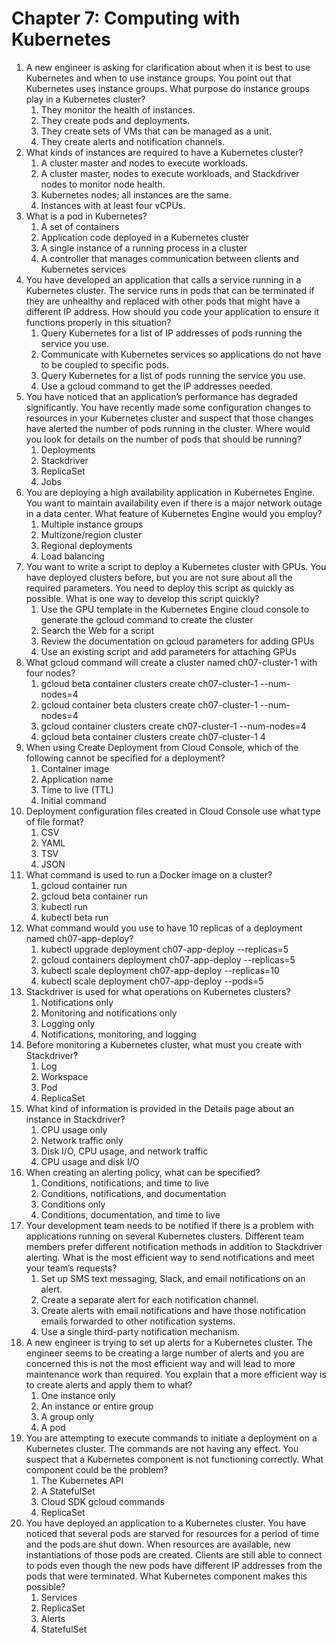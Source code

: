 # Chapter 7: Computing with Kubernetes

1. A new engineer is asking for clarification about when it is best to use Kubernetes and when to use instance groups. You point out that Kubernetes uses instance groups. What purpose do instance groups play in a Kubernetes cluster? 
	1. They monitor the health of instances. 
	2. They create pods and deployments. 
	3. They create sets of VMs that can be managed as a unit. 
	4. They create alerts and notification channels. 
2. What kinds of instances are required to have a Kubernetes cluster? 
	1. A cluster master and nodes to execute workloads.
	2. A cluster master, nodes to execute workloads, and Stackdriver nodes to monitor node health. 
	3. Kubernetes nodes; all instances are the same. 
	4. Instances with at least four vCPUs. 
3. What is a pod in Kubernetes? 
	1. A set of containers 
	2. Application code deployed in a Kubernetes cluster 
	3. A single instance of a running process in a cluster 
	4. A controller that manages communication between clients and Kubernetes services 
4. You have developed an application that calls a service running in a Kubernetes cluster. The service runs in pods that can be terminated if they are unhealthy and replaced with other pods that might have a different IP address. How should you code your application to ensure it functions properly in this situation? 
	1. Query Kubernetes for a list of IP addresses of pods running the service you use. 
	2. Communicate with Kubernetes services so applications do not have to be coupled to 
	   specific pods. 
	3. Query Kubernetes for a list of pods running the service you use. 
	4. Use a gcloud command to get the IP addresses needed. 
5. You have noticed that an application’s performance has degraded significantly. You have recently made some configuration changes to resources in your Kubernetes cluster and suspect that those changes have alerted the number of pods running in the cluster. Where would you look for details on the number of pods that should be running? 
	1. Deployments 
	2. Stackdriver 
	3. ReplicaSet
	4. Jobs 
6. You are deploying a high availability application in Kubernetes Engine. You want to maintain availability even if there is a major network outage in a data center. What feature of Kubernetes Engine would you employ? 
	1. Multiple instance groups 
	2. Multizone/region cluster
	3. Regional deployments 
	4. Load balancing 
7. You want to write a script to deploy a Kubernetes cluster with GPUs. You have deployed clusters before, but you are not sure about all the required parameters. You need to deploy this script as quickly as possible. What is one way to develop this script quickly? 
	1. Use the GPU template in the Kubernetes Engine cloud console to generate the gcloud command to create the cluster 
	2. Search the Web for a script 
	3. Review the documentation on gcloud parameters for adding GPUs 
	4. Use an existing script and add parameters for attaching GPUs 
8. What gcloud command will create a cluster named ch07-cluster-1 with four nodes? 
	1. gcloud beta container clusters create ch07-cluster-1 --num-nodes=4 
	2. gcloud container beta clusters create ch07-cluster-1 --num-nodes=4 
	3. gcloud container clusters create ch07-cluster-1 --num-nodes=4 
	4. gcloud beta container clusters create ch07-cluster-1 4 
9. When using Create Deployment from Cloud Console, which of the following cannot be 
   specified for a deployment? 
	1. Container image 
	2. Application name 
	3. Time to live (TTL) 
	4. Initial command 
10. Deployment configuration files created in Cloud Console use what type of file format? 
	1. CSV 
	2. YAML 
	3. TSV 
	4. JSON 
11. What command is used to run a Docker image on a cluster? 
	1. gcloud container run 
	2. gcloud beta container run 
	3. kubectl run
	4. kubectl beta run 
12. What command would you use to have 10 replicas of a deployment named 
    ch07-app-deploy? 
	1. kubectl upgrade deployment ch07-app-deploy --replicas=5 
	2. gcloud containers deployment ch07-app-deploy --replicas=5 
	3. kubectl scale deployment ch07-app-deploy --replicas=10 
	4. kubectl scale deployment ch07-app-deploy --pods=5 
13. Stackdriver is used for what operations on Kubernetes clusters? 
	1. Notifications only 
	2. Monitoring and notifications only 
	3. Logging only 
	4. Notifications, monitoring, and logging 
14. Before monitoring a Kubernetes cluster, what must you create with Stackdriver? 
	1. Log 
	2. Workspace 
	3. Pod 
	4. ReplicaSet 
15. What kind of information is provided in the Details page about an instance in Stackdriver? 
	1. CPU usage only 
	2. Network traffic only 
	3. Disk I/O, CPU usage, and network traffic 
	4. CPU usage and disk I/O 
16. When creating an alerting policy, what can be specified? 
	1. Conditions, notifications, and time to live 
	2. Conditions, notifications, and documentation
	3. Conditions only 
	4. Conditions, documentation, and time to live 
17. Your development team needs to be notified if there is a problem with applications running on several Kubernetes clusters. Different team members prefer different notification methods in addition to Stackdriver alerting. What is the most efficient way to send notifications and meet your team’s requests? 
	1. Set up SMS text messaging, Slack, and email notifications on an alert. 
	2. Create a separate alert for each notification channel. 
	3. Create alerts with email notifications and have those notification emails forwarded to other notification systems. 
	4. Use a single third-party notification mechanism. 
18. A new engineer is trying to set up alerts for a Kubernetes cluster. The engineer seems to be creating a large number of alerts and you are concerned this is not the most efficient way and will lead to more maintenance work than required. You explain that a more efficient way is to create alerts and apply them to what? 
	1. One instance only 
	2. An instance or entire group 
	3. A group only 
	4. A pod 
19. You are attempting to execute commands to initiate a deployment on a Kubernetes cluster. The commands are not having any effect. You suspect that a Kubernetes component is not functioning correctly. What component could be the problem? 
	1. The Kubernetes API
	2. A StatefulSet 
	3. Cloud SDK gcloud commands 
	4. ReplicaSet 
20. You have deployed an application to a Kubernetes cluster. You have noticed that several pods are starved for resources for a period of time and the pods are shut down. When resources are available, new instantiations of those pods are created. Clients are still able to connect to pods even though the new pods have different IP addresses from the pods that were terminated. What Kubernetes component makes this possible? 
	1. Services 
	2. ReplicaSet 
	3. Alerts 
	4. StatefulSet 
